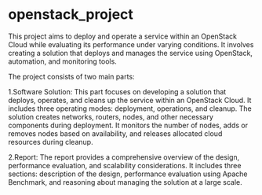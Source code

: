 # openstack_project
This project aims to deploy and operate a service within an OpenStack Cloud while evaluating its performance under varying conditions. It involves creating a solution that deploys and manages the service using OpenStack, automation, and monitoring tools.

The project consists of two main parts:

1.Software Solution: This part focuses on developing a solution that deploys, operates, and cleans up the service within an OpenStack Cloud. It includes three         operating modes: deployment, operations, and cleanup. The solution creates networks, routers, nodes, and other necessary components during deployment. It monitors   the number of nodes, adds or removes nodes based on availability, and releases allocated cloud resources during cleanup.

2.Report: The report provides a comprehensive overview of the design, performance evaluation, and scalability considerations. It includes three sections: description   of the design, performance evaluation using Apache Benchmark, and reasoning about managing the solution at a large scale.
